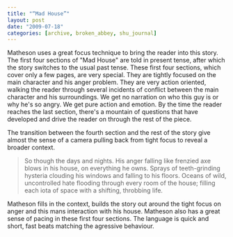 ```yaml
---
title: "“Mad House”"
layout: post
date: "2009-07-18"
categories: [archive, broken_abbey, shu_journal]
---
```


Matheson uses a great focus technique to bring the reader into this story. The
first four sections of "Mad House" are told in present tense, after which the
story switches to the usual past tense. These first four sections, which cover
only a few pages, are very special. They are tightly focused on the main
character and his anger problem. They are very action oriented, walking the
reader through several incidents of conflict between the main character and his
surroundings. We get no narration on who this guy is or why he's so angry. We
get pure action and emotion. By the time the reader reaches the last section,
there's a mountain of questions that have developed and drive the reader on
through the rest of the piece.

The transition between the fourth section and the rest of the story give almost
the sense of a camera pulling back from tight focus to reveal a broader context.

> So though the days and nights. His anger falling like frenzied axe blows in
> his house, on everything he owns. Sprays of teeth-grinding hysteria clouding
> his windows and falling to his floors. Oceans of wild, uncontrolled hate
> flooding through every room of the house; filling each iota of space with a
> shifting, throbbing life.

Matheson fills in the context, builds the story out around the tight focus on
anger and this mans interaction with his house. Matheson also has a great sense
of pacing in these first four sections. The language is quick and short, fast
beats matching the agressive behaviour.
